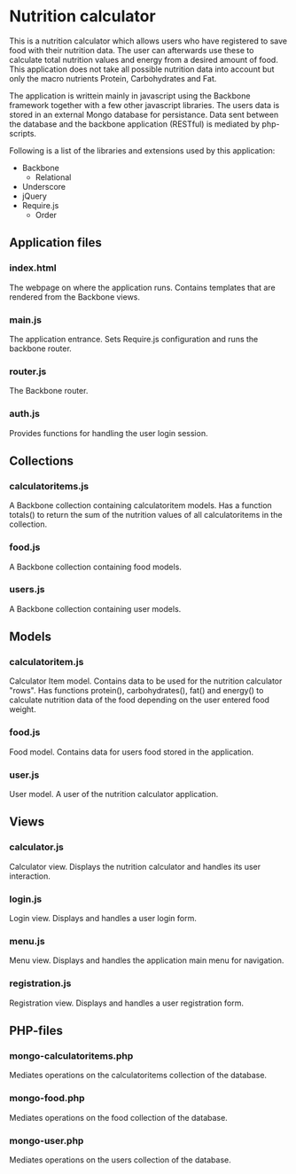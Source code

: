 # Nutrition calculator
This is a nutrition calculator which allows users who have registered to save food with their nutrition data. The user can afterwards use these to calculate total nutrition values and energy from a desired amount of food. This application does not take all possible nutrition data into account but only the macro nutrients Protein, Carbohydrates and Fat.
 
The application is writtein mainly in javascript using the Backbone framework together with a few other javascript libraries. The users data is stored in an external Mongo database for persistance. Data sent between the database and the backbone application (RESTful) is mediated by php-scripts.

Following is a list of the libraries and extensions used by this application:

* Backbone
  * Relational
* Underscore
* jQuery
* Require.js
  * Order


## Application files

### index.html
The webpage on where the application runs. Contains templates that are rendered from the Backbone views.

### main.js
The application entrance. Sets Require.js configuration and runs the backbone router.

### router.js
The Backbone router.

### auth.js
Provides functions for handling the user login session.


## Collections

### calculatoritems.js
A Backbone collection containing calculatoritem models. Has a function totals() to return the sum of the nutrition values of all calculatoritems in the collection.

### food.js
A Backbone collection containing food models.

### users.js
A Backbone collection containing user models.


## Models

### calculatoritem.js
Calculator Item model. Contains data to be used for the nutrition calculator "rows". Has functions protein(), carbohydrates(), fat() and energy() to calculate nutrition data of the food depending on the user entered food weight.

### food.js
Food model. Contains data for users food stored in the application.

### user.js
User model. A user of the nutrition calculator application.


## Views

### calculator.js
Calculator view. Displays the nutrition calculator and handles its user interaction.

### login.js
Login view. Displays and handles a user login form.

### menu.js
Menu view. Displays and handles the application main menu for navigation.

### registration.js
Registration view. Displays and handles a user registration form.


## PHP-files

### mongo-calculatoritems.php
Mediates operations on the calculatoritems collection of the database.

### mongo-food.php
Mediates operations on the food collection of the database.

### mongo-user.php
Mediates operations on the users collection of the database.
